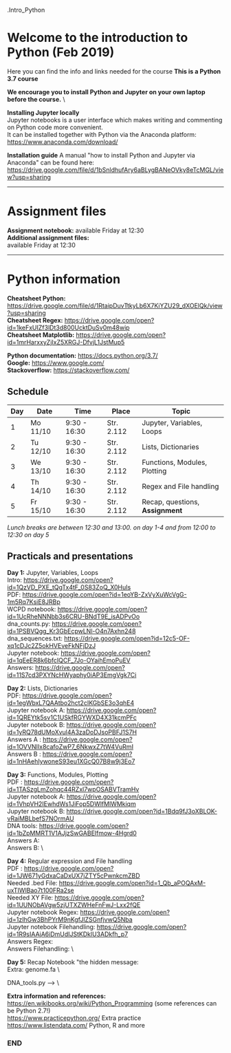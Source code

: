 .Intro_Python

# Welcome to the introduction to Python (Feb 2019)

Here you can find the info and links needed for the course
**This is a Python 3.7 course**

**We encourage you to install Python and Jupyter on your own laptop before the course.** \

**Installing Jupyter locally**\
Jupyter notebooks is a user interface which makes writing and commenting on Python code more convenient.\
It can be installed together with Python via the Anaconda platform:\
https://www.anaconda.com/download/

**Installation guide**
A manual "how to install Python and Jupyter via Anaconda" can be found here:\
https://drive.google.com/file/d/1bSnldhufAry6aBLygBANeOVky8eTcMGL/view?usp=sharing

--------------------------------------------------------------------------------------
# Assignment files 

**Assignment notebook:** available Friday at 12:30 \
**Additional assignment files:** \
available Friday at 12:30

--------------------------------------------------------------------------------------

# Python information

**Cheatsheet Python:** https://drive.google.com/file/d/1RtaipDuvTtkyLb6X7KiYZU29_dXOElQk/view?usp=sharing \
**Cheatsheet Regex:** https://drive.google.com/open?id=1keFxUIZf3lDt3d800UcktDuSv0m48wip \
**Cheatsheet Matplotlib:** https://drive.google.com/open?id=1mrHarxxyZjIxZ5XRGJ-DfvjL1JstMup5 

**Python documentation:** https://docs.python.org/3.7/ \
**Google:** https://www.google.com/ \
**Stackoverflow:** https://stackoverflow.com/ 

## Schedule

| Day | Date     | Time          | Place      | Topic                            |
|-----|----------|---------------|------------|----------------------------------|
| 1   | Mo 11/10 |  9:30 - 16:30 | Str. 2.112 | Jupyter, Variables, Loops        |
| 2   | Tu 12/10 |  9:30 - 16:30 | Str. 2.112 | Lists, Dictionaries              |
| 3   | We 13/10 |  9:30 - 16:30 | Str. 2.112 | Functions, Modules, Plotting     |
| 4   | Th 14/10 |  9:30 - 16:30 | Str. 2.112 | Regex and File handling         |
| 5   | Fr 15/10 |  9:30 - 16:30 | Str. 2.112 | Recap, questions, **Assignment** |


*Lunch breaks are between 12:30 and 13:00. on day 1-4 and from 12:00 to 12:30 on day 5*



## Practicals and presentations ###

**Day 1:** Jupyter, Variables, Loops\
Intro: https://drive.google.com/open?id=1QzVD_PXE_tQgTx4tF_0S83ZoQ_X0HuIs \
PDF: https://drive.google.com/open?id=1eoYB-ZxVyXuWcVgG-1m5Rq7KsiE8JRBp  \
WCPD notebook: https://drive.google.com/open?id=1UcRheNNNbb3s6CRU-BNdT9E_isADPvOo \
dna_counts.py: https://drive.google.com/open?id=1PSBVQgg_Kr3GbEcpwLNl-O4n7Axhn248 \
dna_sequences.txt: https://drive.google.com/open?id=12c5-OF-xq1cDJc2Z5okHVEveFkNFjDzJ \
Jupyter notebook: https://drive.google.com/open?id=1qEeER8k6bfcIQCF_7Jo-OYaihEmoPuEV \
Answers: https://drive.google.com/open?id=11S7cd3PXYNcHWyaphy0iAP3EmgVgk7Ci 

**Day 2:** Lists, Dictionaries \
PDF: https://drive.google.com/open?id=1egWbxL7QAAtbo2hct2cIKGbSE3o3qhE4 \
Jupyter notebook A: https://drive.google.com/open?id=1QREYtk5sv1C1USkfRGYWXD4X31kcmPFc \
Jupyter notebook B: https://drive.google.com/open?id=1yRQ78dUMoXvul4A3zaDoDJsoPBFJ1S7H \
Answers A : https://drive.google.com/open?id=1OVVNIIx8cafoZwP7_6NkwxZ7tW4VuRmI \
Answers B : https://drive.google.com/open?id=1nHAehIywoneS93eu1XGcQ07B8w9j3Eo7

**Day 3:** Functions, Modules, Plotting\
PDF : https://drive.google.com/open?id=1TASzgLmZohqc44RZxl7wpOSABVTramHv \
Jupyter notebook A: https://drive.google.com/open?id=1VhpVH2IEwhdWs1JiFop5DWlfMlWMkiqm \
Jupyter notebook B: https://drive.google.com/open?id=1Bdq9fJ3oXBLOK-vRaiMBLbefS7NOrmAU \
DNA tools: https://drive.google.com/open?id=1bZpMMRT1V1AJjzSwGABElfmow-4Hgrd0 \
Answers A:  \
Answers B:  \

**Day 4:** Regular expression and File handling\
PDF : https://drive.google.com/open?id=1JW671yGdxaCaDxUX7jZTY5cPwnkcmZBD \
Needed .bed File: https://drive.google.com/open?id=1_Qb_aPOQAxM-uxTIWlBao7t100FRa2se \
Needed XY File: https://drive.google.com/open?id=1UUNObAVgw5zjUTXZWHeFnFwJ-Lxx2fQE \
Jupyter notebook Regex: https://drive.google.com/open?id=1zIhGw3BhPYrM9nKgfJlZSGnfjvwQ5Nba  \
Jupyter notebook Filehandling: https://drive.google.com/open?id=1R9sIAAjA6iDmUdIJStKDklU3ADkfh_p7 \
Answers Regex:  \
Answers Filehandling:  \

**Day 5:** Recap
Notebook "the hidden message:  \
Extra: genome.fa  \


DNA_tools.py -->   \

**Extra information and references:** \
https://en.wikibooks.org/wiki/Python_Programming (some references can be Python 2.7!) \
https://www.practicepython.org/ Extra practice \
https://www.listendata.com/ Python, R and more


### END
